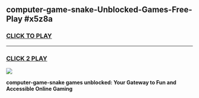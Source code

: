 
## computer-game-snake-Unblocked-Games-Free-Play #x5z8a
<h3>
<a href="https://us.freeplayer.one?title=computer-game-snake&ref=9M">CLICK TO PLAY</a></h3>
<hr>

<h3>
<a href="https://us.freeplayer.one?title=computer-game-snake&ref=9M">CLICK 2 PLAY</a>
  
</h3>

<a href="https://us.freeplayer.one?title=computer-game-snake&ref=9M"><img src="https://clearcache.store/games.png"></a>


**computer-game-snake games unblocked: Your Gateway to Fun and Accessible Online Gaming**
